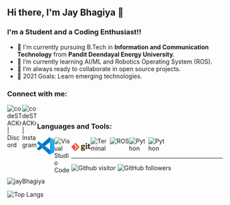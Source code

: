 ## Hi there, I'm Jay Bhagiya 👋

### I'm a Student and a Coding Enthusiast!!

- 🔭 I'm currently pursuing B.Tech in **Information and Communication Technology** from **Pandit Deendayal Energy University**.
- 🌱 I’m currently learning AI/ML and Robotics Operating System (ROS).
- 👯 I’m always ready to collaborate in open source projects.
- 🥅 2021 Goals: Learn emerging technologies.


### Connect with me:
[<img align="left" alt="codeSTACKr | Discord" width="35px" src="https://cdn.jsdelivr.net/npm/simple-icons@v3/icons/discord.svg" />][discord]
[<img align="left" alt="codeSTACKr | Instagram" width="35px" src="https://cdn.jsdelivr.net/npm/simple-icons@v3/icons/instagram.svg" />][instagram]

<br />


### Languages and Tools:

[<img align="left" alt="Visual Studio Code" width="40px" src="https://raw.githubusercontent.com/github/explore/80688e429a7d4ef2fca1e82350fe8e3517d3494d/topics/visual-studio-code/visual-studio-code.png" />][vs-code]
[<img align="left" alt="Visual Studio Code" width="40px" src="https://cdn.jsdelivr.net/npm/simple-icons@3.13.0/icons/sublimetext.svg" />][sublime]
[<img align="left" alt="Git" width="45px" src="https://raw.githubusercontent.com/github/explore/80688e429a7d4ef2fca1e82350fe8e3517d3494d/topics/git/git.png" />][Github]
[<img align="left" alt="Terminal" width="45px" src="https://cdn.jsdelivr.net/npm/simple-icons@3.13.0/icons/gnubash.svg" />][bash]
[<img align="left" alt="ROS" width="45px" src="https://www.worksonarm.com/wp-content/uploads/2017/09/ROS-Logo-.png" />][ROS]
[<img align="left" alt="Python" width="45px" src="https://cdn.jsdelivr.net/npm/simple-icons@3.13.0/icons/arduino.svg" />][arduino]
[<img align="left" alt="Python" width="40px" src="https://upload.wikimedia.org/wikipedia/commons/c/c3/Python-logo-notext.svg" />][python]


<br />
<br />

***

[instagram]: https://instagram.com/jay.bhagiya
[discord]: https://discord.gg/jay.bhagiya#9593
[Github]: https://github.com/
[ROS]: https://www.ros.org/install/
[python]: https://www.python.org/
[vs-code]: https://code.visualstudio.com/
[sublime]: https://www.sublimetext.com/
[arduino]: https://www.arduino.cc/
[bash]: https://en.wikipedia.org/wiki/Bash_(Unix_shell)

![Github visitor](https://visitor-badge.laobi.icu/badge?page_id=jayBhgaiya.jayBhgaiya)   ![GitHub followers](https://img.shields.io/github/followers/jayBhagiya?label=Follow&style=social)

<img src="https://github-readme-stats-five-lyart.vercel.app/api?username=jayBhagiya&show_icons=true" alt="jayBhagiya" />

![Top Langs](https://github-readme-stats.vercel.app/api/top-langs/?username=jayBhagiya&langs_count=8)

<!--
**jayBhagiya/jayBhagiya** is a ✨ _special_ ✨ repository because its `README.md` (this file) appears on your GitHub profile.
-->

